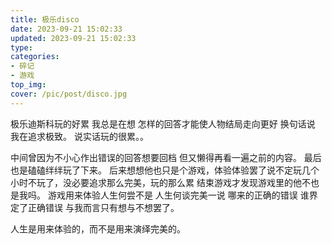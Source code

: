 ```yaml
---
title: 极乐disco
date: 2023-09-21 15:02:33
updated: 2023-09-21 15:02:33
type:
categories:
- 碎记
- 游戏
top_img:
cover: /pic/post/disco.jpg
---
```


极乐迪斯科玩的好累
我总是在想 怎样的回答才能使人物结局走向更好
换句话说 我在追求极致。
说实话玩的很累。。<br/>

中间曾因为不小心作出错误的回答想要回档 但又懒得再看一遍之前的内容。
最后也是磕磕绊绊玩了下来。
后来想想他也只是个游戏，体验体验罢了说不定玩几个小时不玩了，没必要追求那么完美，玩的那么累
结束游戏才发现游戏里的他不也是我吗。
游戏用来体验人生何尝不是 人生何谈完美一说
哪来的正确的错误 谁界定了正确错误
与我而言只有想与不想罢了。<br/>

人生是用来体验的，而不是用来演绎完美的。
<br/>


